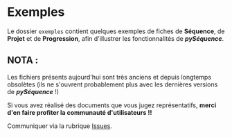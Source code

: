 # Exemples

Le dossier `exemples` contient quelques exemples de fiches de **Séquence**, de **Projet** et de **Progression**, afin d'illustrer les fonctionnalités de **_pySéquence_**.

## NOTA :
Les fichiers présents aujourd'hui sont très anciens et depuis longtemps obsolètes (ils ne s'ouvrent probablement plus avec les dernières versions de **_pySéquence_** !)

Si vous avez réalisé des documents que vous jugez représentatifs, **merci d'en faire profiter la communauté d'utilisateurs !!**

Communiquer via la rubrique [Issues](https://github.com/cedrick-f/pySequence/issues).
